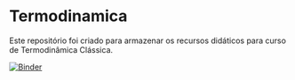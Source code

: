# Termodinamica
 Este repositório foi criado para armazenar os recursos didáticos para curso de Termodinâmica Clássica.
 
 [![Binder](https://mybinder.org/badge_logo.svg)](https://mybinder.org/v2/gh/nuglock/Termodinamica/master)
 

 

 
 
